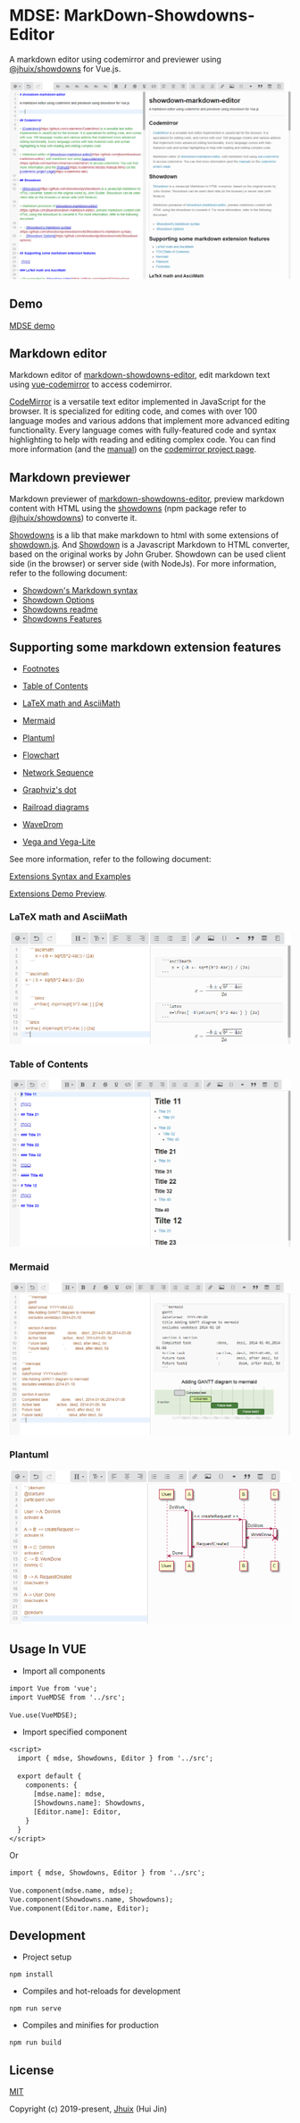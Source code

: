# MDSE: MarkDown-Showdowns-Editor

A markdown editor using codemirror and previewer using [@jhuix/showdowns](https://github.com/jhuix/showdowns) for Vue.js.

![intro](https://raw.githubusercontent.com/jhuix/markdown-showdowns-editor/master/docs/screenshot/preview-intro.png)

## Demo

[MDSE demo](https://jhuix.github.io/markdown-showdowns-editor)

## Markdown editor

Markdown editor of [markdown-showdowns-editor](https://github.com/jhuix/markdown-showdowns-editor), edit markdown text using [vue-codemirror](https://github.com/surmon-china/vue-codemirror) to access codemirror.

[CodeMirror](https://github.com/codemirror/CodeMirror) is a versatile text editor implemented in JavaScript for the browser. It is specialized for editing code, and comes with over 100 language modes and various addons that implement more advanced editing functionality. Every language comes with fully-featured code and syntax highlighting to help with reading and editing complex code. You can find more information (and the [manual](https://codemirror.net/doc/manual.html)) on the [codemirror project page](https://codemirror.net/).

## Markdown previewer

Markdown previewer of [markdown-showdowns-editor](https://github.com/jhuix/markdown-showdowns-editor), preview markdown content with HTML using the [showdowns](https://github.com/jhuix/showdowns) (npm package refer to [@jhuix/showdowns](https://www.npmjs.com/package/@jhuix/showdowns)) to converte it.

[Showdowns](https://github.com/jhuix/showdowns) is a lib that make markdown to html with some extensions of [showdown.js](https://github.com/showdownjs/showdown). And [Showdown](https://github.com/showdownjs/showdown) is a Javascript Markdown to HTML converter, based on the original works by John Gruber. Showdown can be used client side (in the browser) or server side (with NodeJs). For more information, refer to the following document:

- [Showdown's Markdown syntax](https://github.com/showdownjs/showdown/wiki/Showdown's-Markdown-syntax)
- [Showdown Options](https://github.com/showdownjs/showdown/wiki/Showdown-options)
- [Showdowns readme](https://github.com/jhuix/showdowns/blob/master/README.md)
- [Showdowns Features](https://github.com/jhuix/showdowns/blob/master/public/showdowns-features.md)

## Supporting some markdown extension features

- [Footnotes](https://github.com/jhuix/showdowns/blob/master/docs/showdowns-features.md#footnotes)

- [Table of Contents](https://github.com/jhuix/showdowns/blob/master/docs/showdowns-features.md#table-of-contents)

- [LaTeX math and AsciiMath](https://github.com/jhuix/showdowns/blob/master/docs/showdowns-features.md#latex-math-and-asciimath)

- [Mermaid](https://github.com/jhuix/showdowns/blob/master/docs/showdowns-features.md#mermaid)

- [Plantuml](https://github.com/jhuix/showdowns/blob/master/docs/showdowns-features.md#plantuml)

- [Flowchart](https://github.com/jhuix/showdowns/blob/master/docs/showdowns-features.md#flowchart)

- [Network Sequence](https://github.com/jhuix/showdowns/blob/master/docs/showdowns-features.md#network-sequence)

- [Graphviz's dot](https://github.com/jhuix/showdowns/blob/master/docs/showdowns-features.md#graphviz-s-dot)

- [Railroad diagrams](https://github.com/jhuix/showdowns/blob/master/docs/showdowns-features.md#railroad-diagrams)

- [WaveDrom](https://github.com/jhuix/showdowns/blob/master/docs/showdowns-features.md#wavedrom)

- [Vega and Vega-Lite](https://github.com/jhuix/showdowns/blob/master/docs/showdowns-features.md#vega-and-vega-lite)

See more information, refer to the following document:

[Extensions Syntax and Examples](https://github.com/jhuix/showdowns/blob/master/docs/showdowns-features.md)

[Extensions Demo Preview](https://jhuix.github.io/markdown-showdowns-editor).

### LaTeX math and AsciiMath

  ![math](https://raw.githubusercontent.com/jhuix/markdown-showdowns-editor/master/docs/screenshot/preview-math.png)

### Table of Contents

  ![toc](https://raw.githubusercontent.com/jhuix/markdown-showdowns-editor/master/docs/screenshot/preview-toc.png)

### Mermaid

  ![gantt](https://raw.githubusercontent.com/jhuix/markdown-showdowns-editor/master/docs/screenshot/preview-gantt.png)

### Plantuml

  ![plantuml](https://raw.githubusercontent.com/jhuix/markdown-showdowns-editor/master/docs/screenshot/preview-plantuml.png)

## Usage In VUE

- Import all components

```
import Vue from 'vue';
import VueMDSE from '../src';

Vue.use(VueMDSE);
```

- Import specified component

```
<script>
  import { mdse, Showdowns, Editor } from '../src';

  export default {
    components: {
      [mdse.name]: mdse,
      [Showdowns.name]: Showdowns,
      [Editor.name]: Editor,
    }
  }
</script>
```

Or

```
import { mdse, Showdowns, Editor } from '../src';

Vue.component(mdse.name, mdse);
Vue.component(Showdowns.name, Showdowns);
Vue.component(Editor.name, Editor);
```

## Development
- Project setup

```
npm install
```

- Compiles and hot-reloads for development

```
npm run serve
```

- Compiles and minifies for production

```
npm run build
```

## License

[MIT](https://github.com/jhuix/markdown-showdowns-editor/blob/master/LICENSE)

Copyright (c) 2019-present, [Jhuix](mailto:jhuix0117@gmail.com) (Hui Jin)
